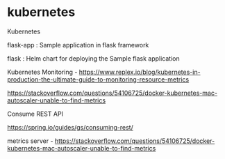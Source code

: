 # kubernetes
Kubernetes

flask-app : Sample application in flask framework

flask     : Helm chart for deploying the Sample flask application

Kubernetes Monitoring - https://www.replex.io/blog/kubernetes-in-production-the-ultimate-guide-to-monitoring-resource-metrics

https://stackoverflow.com/questions/54106725/docker-kubernetes-mac-autoscaler-unable-to-find-metrics 

Consume REST API

https://spring.io/guides/gs/consuming-rest/

metrics server - https://stackoverflow.com/questions/54106725/docker-kubernetes-mac-autoscaler-unable-to-find-metrics 
